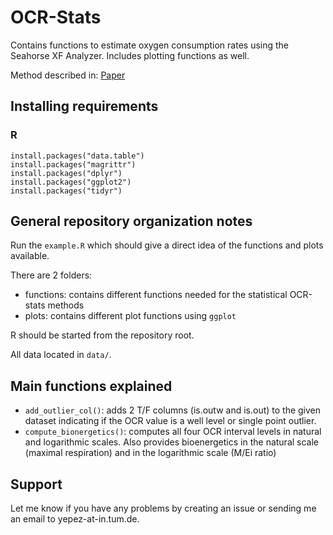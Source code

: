 # OCR-Stats

Contains functions to estimate oxygen consumption rates using the Seahorse XF Analyzer. Includes plotting functions as well.

Method described in: [Paper](https://i12g-gagneurweb.in.tum.de/project/genetic_diagnosis/)


## Installing requirements
### R

```{r}
install.packages("data.table")
install.packages("magrittr")
install.packages("dplyr")
install.packages("ggplot2")
install.packages("tidyr")
```

## General repository organization notes

Run the `example.R` which should give a direct idea of the functions and plots available.

There are 2 folders:

- functions: contains different functions needed for the statistical OCR-stats methods
- plots: contains different plot functions using `ggplot`

R should be started from the repository root.

All data located in `data/`.

## Main functions explained

- `add_outlier_col()`: adds 2 T/F columns (is.outw and is.out) to the given dataset indicating if the OCR value is a well level or single point outlier.
- `compute_bionergetics()`: computes all four OCR interval levels in natural and logarithmic scales. Also provides bioenergetics in the natural scale (maximal respiration) and in the logarithmic scale (M/Ei ratio)


## Support

Let me know if you have any problems by creating an issue or sending me an email to yepez-at-in.tum.de.
